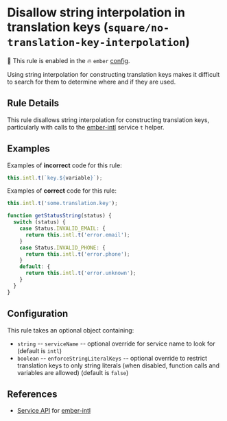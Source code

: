 # Disallow string interpolation in translation keys (`square/no-translation-key-interpolation`)

💼 This rule is enabled in the 🔥 `ember` [config](https://github.com/square/eslint-plugin-square/blob/master/README.md#configurations).

<!-- end auto-generated rule header -->

Using string interpolation for constructing translation keys makes it difficult to search for them to determine where and if they are used.

## Rule Details

This rule disallows string interpolation for constructing translation keys, particularly with calls to the [ember-intl] service `t` helper.

## Examples

Examples of **incorrect** code for this rule:

```js
this.intl.t(`key.${variable}`);
```

Examples of **correct** code for this rule:

```js
this.intl.t('some.translation.key');
```

```js
function getStatusString(status) {
  switch (status) {
    case Status.INVALID_EMAIL: {
      return this.intl.t('error.email');
    }
    case Status.INVALID_PHONE: {
      return this.intl.t('error.phone');
    }
    default: {
      return this.intl.t('error.unknown');
    }
  }
}
```

## Configuration

This rule takes an optional object containing:

- `string` -- `serviceName` -- optional override for service name to look for (default is `intl`)
- `boolean` -- `enforceStringLiteralKeys` -- optional override to restrict translation keys to only string literals (when disabled, function calls and variables are allowed) (default is `false`)

## References

- [Service API](https://ember-intl.github.io/ember-intl/versions/v4.0.0/docs/guide/ember-service-api) for [ember-intl]

[ember-intl]: https://github.com/ember-intl/ember-intl

